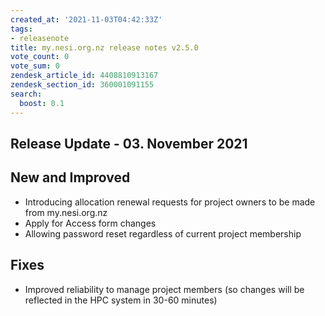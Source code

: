 ```yaml
---
created_at: '2021-11-03T04:42:33Z'
tags:
- releasenote
title: my.nesi.org.nz release notes v2.5.0
vote_count: 0
vote_sum: 0
zendesk_article_id: 4408810913167
zendesk_section_id: 360001091155
search:
  boost: 0.1
---
```



## Release Update - 03. November 2021

## New and Improved

-   Introducing allocation renewal requests for project owners to be
    made from my.nesi.org.nz
-   Apply for Access form changes
-   Allowing password reset regardless of current project membership 

## Fixes

-   Improved reliability to manage project members (so changes will be
    reflected in the HPC system in 30-60 minutes)

